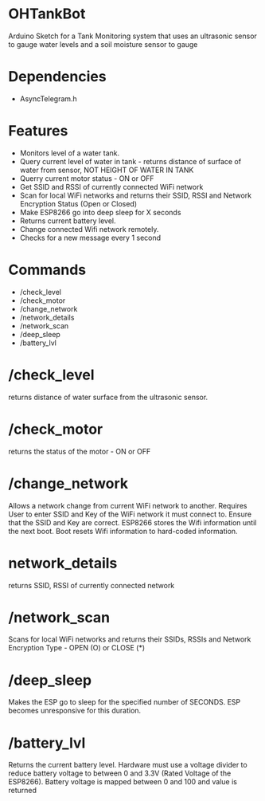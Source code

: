 # OHTankBot
Arduino Sketch for a Tank Monitoring system that uses an ultrasonic sensor to gauge water levels and a soil moisture sensor to gauge 

# Dependencies
* AsyncTelegram.h

# Features
* Monitors level of a water tank.
* Query current level of water in tank - returns distance of surface of water from sensor, NOT HEIGHT OF WATER IN TANK
* Querry current motor status - ON or OFF
* Get SSID and RSSI of currently connected WiFi network
* Scan for local WiFi networks and returns their SSID, RSSI and Network Encryption Status (Open or Closed)
* Make ESP8266 go into deep sleep for X seconds
* Returns current battery level. 
* Change connected Wifi network remotely.
* Checks for a new message every 1 second

# Commands
* /check_level
* /check_motor
* /change_network
* /network_details
* /network_scan
* /deep_sleep
* /battery_lvl

# /check_level
returns distance of water surface from the ultrasonic sensor.

# /check_motor
returns the status of the motor - ON or OFF

# /change_network
Allows a network change from current WiFi network to another.
Requires User to enter SSID and Key of the WiFi network it must connect to. Ensure that the SSID and Key are correct.
ESP8266 stores the Wifi information until the next boot. Boot resets Wifi information to hard-coded information.

# network_details
returns SSID, RSSI of currently connected network

# /network_scan
 Scans for local WiFi networks and returns their SSIDs, RSSIs and Network Encryption Type - OPEN (O) or CLOSE (*)

# /deep_sleep
Makes the ESP go to sleep for the specified number of SECONDS. 
ESP becomes unresponsive for this duration.

# /battery_lvl
Returns the current battery level.
Hardware must use a voltage divider to reduce battery voltage to between 0 and 3.3V (Rated Voltage of the ESP8266).
Battery voltage is mapped between 0 and 100 and value is returned

